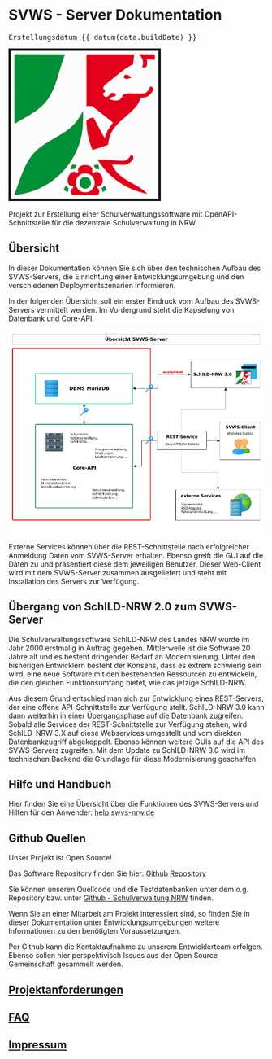 <script setup lang="ts">
import { data } from './build.data';

const datum = (t) => {
  // gibt ein Datum im deutschen Format zurück
  try {
    return new Date(t).toLocaleDateString('de', {day: '2-digit', month: '2-digit', year: 'numeric', timeZone: 'Europe/Berlin'})
  } catch (e) {console.log(e); return 'Datumsfehler'}
}
</script>
# SVWS - Server Dokumentation

<pre>Erstellungsdatum {{ datum(data.buildDate) }}</pre>

![Logo-NRW](./graphics/wappenzeichen-nrw_farbig_rgb_300.png)

Projekt zur Erstellung einer Schulverwaltungssoftware mit OpenAPI-Schnittstelle für die dezentrale Schulverwaltung in NRW.  

## Übersicht

In dieser Dokumentation können Sie sich über den technischen Aufbau des SVWS-Servers,
die Einrichtung einer Entwicklungsumgebung und den verschiedenen Deploymentszenarien informieren.

In der folgenden Übersicht soll ein erster Eindruck vom Aufbau des SVWS-Servers vermittelt werden.
Im Vordergrund steht die Kapselung von Datenbank und Core-API.

![Übersicht-REST](./graphics/Uebersicht_SVWS-Server.png)

Externe Services können über die REST-Schnittstelle nach erfolgreicher Anmeldung Daten vom SVWS-Server erhalten. 
Ebenso greift die GUI auf die Daten zu und präsentiert diese dem jeweiligen Benutzer. 
Dieser Web-Client wird mit dem SVWS-Server zusammen ausgeliefert und steht mit Installation des Servers zur Verfügung. 

## Übergang von SchILD-NRW 2.0 zum SVWS-Server

Die Schulverwaltungssoftware SchILD-NRW des Landes NRW wurde im Jahr 2000 erstmalig in Auftrag gegeben.
Mittlerweile ist die Software 20 Jahre alt und es besteht dringender Bedarf an Modernisierung.
Unter den bisherigen Entwicklern besteht der Konsens, dass es extrem schwierig sein wird, eine neue Software 
mit den bestehenden Ressourcen zu entwickeln, die den gleichen Funktionsumfang bietet, wie das jetzige SchILD-NRW.

Aus diesem Grund entschied man sich zur Entwicklung eines REST-Servers, der eine offene API-Schnittstelle zur Verfügung stellt.
SchILD-NRW 3.0 kann dann weiterhin in einer Übergangsphase auf die Datenbank zugreifen.
Sobald alle Services der REST-Schnittstelle zur Verfügung stehen, wird SchILD-NRW 3.X auf diese Webservices umgestellt 
und vom direkten Datenbankzugriff abgekoppelt. Ebenso können weitere GUIs auf die API des SVWS-Servers zugreifen. 
Mit dem Update zu SchILD-NRW 3.0 wird im technischen Backend die Grundlage für diese Modernisierung geschaffen. 

## Hilfe und Handbuch 

Hier finden Sie eine Übersicht über die Funktionen des SVWS-Servers und Hilfen für den Anwender: [help.swvs-nrw.de](https://help.svws-nrw.de/)

## Github Quellen

Unser Projekt ist Open Source!  

Das Software Repository finden Sie hier: [Github Repository](https://github.com/SVWS-NRW/SVWS-Server)

Sie können unseren Quellcode und die Testdatenbanken unter dem o.g. Repository bzw. unter [Github - Schulverwaltung NRW](https://github.com/SVWS-NRW) finden.

Wenn Sie an einer Mitarbeit am Projekt interessiert sind, so finden Sie in dieser Dokumentation unter Entwicklungsumgebungen weitere Informationen zu den benötigten Voraussetzungen.

Per Github kann die Kontaktaufnahme zu unserem Entwicklerteam erfolgen. Ebenso sollen hier perspektivisch Issues aus der Open Source Gemeinschaft gesammelt werden. 


## [Projektanforderungen](Projektanforderungen.md)

## [FAQ](FAQ/index.md)

## [Impressum](https://www.schulministerium.nrw/impressum-haftungsausschluss-datenschutzbestimmungen)
